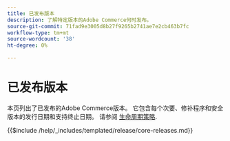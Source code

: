 ```yaml
---
title: 已发布版本
description: 了解特定版本的Adobe Commerce何时发布。
source-git-commit: 71fad9e3005d8b27f9265b2741ae7e2cb463b7fc
workflow-type: tm+mt
source-wordcount: '38'
ht-degree: 0%

---
```



# 已发布版本

本页列出了已发布的Adobe Commerce版本。 它包含每个次要、修补程序和安全版本的发行日期和支持终止日期。 请参阅 [生命周期策略](lifecycle-policy.md).

{{$include /help/_includes/templated/release/core-releases.md}}
